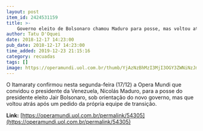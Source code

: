 ```yaml
---
layout: post
item_id: 2424531159
title: >-
    Governo eleito de Bolsonaro chamou Maduro para posse, mas voltou atrás, diz Itamaraty
author: Tatu D'Oquei
date: 2018-12-17 14:23:00
pub_date: 2018-12-17 14:23:00
time_added: 2019-12-23 21:15:16
category: recuadas
tags: []
image: https://operamundi.uol.com.br/thumb/YjAzNzBhMzI3MjI3OGY3ZWNiNzJmMjFkMTIwZmEwZGRfZmI2ZTNkZDZkOTZiY2RlYjhhYTQ2Yjc4YTIyNTdjMWIucG5n
---
```


O Itamaraty confirmou nesta segunda-feira (17/12) a Opera Mundi que convidou o presidente da Venezuela, Nicolás Maduro, para a posse do presidente eleito Jair Bolsonaro, sob orientação do novo governo, mas que voltou atrás após um pedido da própria equipe de transição.

**Link:** [https://operamundi.uol.com.br/permalink/54305](https://operamundi.uol.com.br/permalink/54305)

